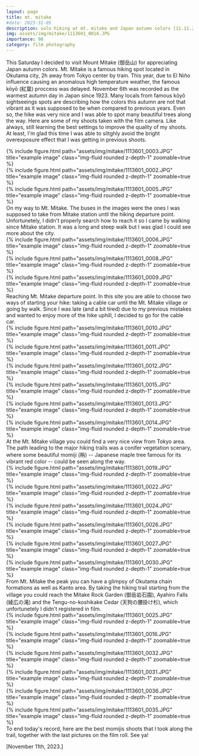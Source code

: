 ```yaml
---
layout: page
title: mt. mitake
#date: 2023-31-05
description: solo hiking at mt. mitake and Japan autumn colors [11.11.2023]
img: assets/img/mitake/1113601_0016.JPG
importance: 98
category: film photography
---
```


This Saturday I decided to visit Mount Mitake (御岳山) for appreciating Japan autumn colors. Mt. Mitake is a famous hiking spot located in Okutama city, 2h away from Tokyo center by train. This year, due to El Niño influence causing an anomalous high temperature weather, the famous kōyō (紅葉) proccess was delayed. November 6th was recorded as the warmest autumn day in Japan since 1923. Many locals from famous kōyō sightseeings spots are describing how the colors this autumn are not that vibrant as it was supposed to be when compared to previous years. Even so, the hike was very nice and I was able to spot many beautiful trees along the way. Here are some of my shoots taken with the film camera. Like always, still learning the best settings to improve the quality of my shoots. At least, I'm glad this time I was able to slitghly avoid the bright overexposure effect that I was getting in previous shoots.

<div class="row">
    <div class="col-sm mt-3 mt-md-0">
        {% include figure.html path="assets/img/mitake/1113601_0003.JPG" title="example image" class="img-fluid rounded z-depth-1" zoomable=true %}
    </div>
    <div class="col-sm mt-3 mt-md-0">
        {% include figure.html path="assets/img/mitake/1113601_0002.JPG" title="example image" class="img-fluid rounded z-depth-1" zoomable=true %}
    </div>
    <div class="col-sm mt-3 mt-md-0">
        {% include figure.html path="assets/img/mitake/1113601_0005.JPG" title="example image" class="img-fluid rounded z-depth-1" zoomable=true %}
    </div>
</div>


<div class="caption">
    On my way to Mt. Mitake. The buses in the images were the ones I was supposed to take from Mitake station until the hiking departure point. Unfortunetely, I didn't properly search how to reach it so I came by walking since Mitake station. It was a long and steep walk but I was glad I could see more about the city.
</div>


<div class="row">
    <div class="col-sm mt-3 mt-md-0">
        {% include figure.html path="assets/img/mitake/1113601_0006.JPG" title="example image" class="img-fluid rounded z-depth-1" zoomable=true %}
    </div>
    <div class="col-sm mt-3 mt-md-0">
        {% include figure.html path="assets/img/mitake/1113601_0008.JPG" title="example image" class="img-fluid rounded z-depth-1" zoomable=true %}
    </div>
    <div class="col-sm mt-3 mt-md-0">
        {% include figure.html path="assets/img/mitake/1113601_0009.JPG" title="example image" class="img-fluid rounded z-depth-1" zoomable=true %}
    </div>
</div>


<div class="caption">
    Reaching Mt. Mitake departure point. In this site you are able to choose two ways of starting your hike: taking a cable car until the Mt. Mitake village or going by walk. Since I was late (and a bit tired) due to my previous mistakes and wanted to enjoy more of the hike uphill, I decided to go for the cable car.
</div>

<div class="row">
    <div class="col-sm mt-3 mt-md-0">
        {% include figure.html path="assets/img/mitake/1113601_0010.JPG" title="example image" class="img-fluid rounded z-depth-1" zoomable=true %}
    </div>
    <div class="col-sm mt-3 mt-md-0">
        {% include figure.html path="assets/img/mitake/1113601_0011.JPG" title="example image" class="img-fluid rounded z-depth-1" zoomable=true %}
    </div>
    <div class="col-sm mt-3 mt-md-0">
        {% include figure.html path="assets/img/mitake/1113601_0012.JPG" title="example image" class="img-fluid rounded z-depth-1" zoomable=true %}
    </div>
</div>

<div class="row">
    <div class="col-sm mt-3 mt-md-0">
        {% include figure.html path="assets/img/mitake/1113601_0015.JPG" title="example image" class="img-fluid rounded z-depth-1" zoomable=true %}
    </div>
    <div class="col-sm mt-3 mt-md-0">
        {% include figure.html path="assets/img/mitake/1113601_0013.JPG" title="example image" class="img-fluid rounded z-depth-1" zoomable=true %}
    </div>
    <div class="col-sm mt-3 mt-md-0">
        {% include figure.html path="assets/img/mitake/1113601_0014.JPG" title="example image" class="img-fluid rounded z-depth-1" zoomable=true %}
    </div>
</div>

<div class="caption">
    At the Mt. Mitake village you could find a very nice view from Tokyo area. The path leading to the major hiking trails was a conifer vegetation scenary, where some beautiful momiji (栴) -- Japanese maple tree famous for its vibrant red color -- could be seen along the way.
</div>

<div class="row">
    <div class="col-sm mt-3 mt-md-0">
        {% include figure.html path="assets/img/mitake/1113601_0019.JPG" title="example image" class="img-fluid rounded z-depth-1" zoomable=true %}
    </div>
    <div class="col-sm mt-3 mt-md-0">
        {% include figure.html path="assets/img/mitake/1113601_0022.JPG" title="example image" class="img-fluid rounded z-depth-1" zoomable=true %}
    </div>
    <div class="col-sm mt-3 mt-md-0">
        {% include figure.html path="assets/img/mitake/1113601_0024.JPG" title="example image" class="img-fluid rounded z-depth-1" zoomable=true %}
    </div>
</div>

<div class="row">
    <div class="col-sm mt-3 mt-md-0">
        {% include figure.html path="assets/img/mitake/1113601_0026.JPG" title="example image" class="img-fluid rounded z-depth-1" zoomable=true %}
    </div>
    <div class="col-sm mt-3 mt-md-0">
        {% include figure.html path="assets/img/mitake/1113601_0027.JPG" title="example image" class="img-fluid rounded z-depth-1" zoomable=true %}
    </div>
    <div class="col-sm mt-3 mt-md-0">
        {% include figure.html path="assets/img/mitake/1113601_0030.JPG" title="example image" class="img-fluid rounded z-depth-1" zoomable=true %}
    </div>
</div>

<div class="caption">
From Mt. Mitake the peak you can have a glimpsy of Okutama chain formations as well as Kanto area. By taking the hiking trail starting from the village you could reach the Mitake Rock Garden (御岳岩石園), Ayahiro Falls (綾広の滝) and the Tengu-no-koshikake Cedar (天狗の腰掛け杉), which unfortunetely I didn't registered in film. 
</div>

<div class="row">
    <div class="col-sm mt-3 mt-md-0">
        {% include figure.html path="assets/img/mitake/1113601_0025.JPG" title="example image" class="img-fluid rounded z-depth-1" zoomable=true %}
    </div>
    <div class="col-sm mt-3 mt-md-0">
        {% include figure.html path="assets/img/mitake/1113601_0016.JPG" title="example image" class="img-fluid rounded z-depth-1" zoomable=true %}
    </div>
    <div class="col-sm mt-3 mt-md-0">
        {% include figure.html path="assets/img/mitake/1113601_0032.JPG" title="example image" class="img-fluid rounded z-depth-1" zoomable=true %}
    </div>
</div>

<div class="row">
    <div class="col-sm mt-3 mt-md-0">
        {% include figure.html path="assets/img/mitake/1113601_0031.JPG" title="example image" class="img-fluid rounded z-depth-1" zoomable=true %}
    </div>
    <div class="col-sm mt-3 mt-md-0">
        {% include figure.html path="assets/img/mitake/1113601_0036.JPG" title="example image" class="img-fluid rounded z-depth-1" zoomable=true %}
    </div>
    <div class="col-sm mt-3 mt-md-0">
        {% include figure.html path="assets/img/mitake/1113601_0035.JPG" title="example image" class="img-fluid rounded z-depth-1" zoomable=true %}
    </div>
</div>

<div class="caption">
    To end today's record, here are the best momijis shoots that I took along the trail, together with the last pictures on the film roll. See ya!
</div>

[November 11th, 2023.]